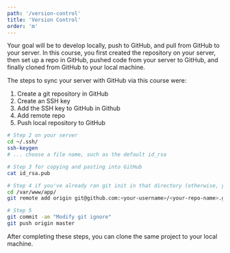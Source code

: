 ```yaml
---
path: '/version-control'
title: 'Version Control'
order: 'm'
---
```


Your goal will be to develop locally, push to GitHub, and pull from GitHub to your server. In this course, you first created the repository on your server, then set up a repo in GitHub, pushed code from your server to GitHub, and finally cloned from GitHub to your local machine.

The steps to sync your server with GitHub via this course were:

1. Create a git repository in GitHub
2. Create an SSH key
3. Add the SSH key to GitHub in Github
4. Add remote repo
5. Push local repository to GitHub

```bash
# Step 2 on your server
cd ~/.ssh/
ssh-keygen
# ... choose a file name, such as the default id_rsa

# Step 3 for copying and pasting into GitHub
cat id_rsa.pub

# Step 4 if you've already ran git init in that directory (otherwise, you could clone, I think)
cd /var/www/app/
git remote add origin git@github.com:<your-username>/<your-repo-name>.git

# Step 5
git commit -am "Modify git ignore"
git push origin master
```

After completing these steps, you can clone the same project to your local machine.
